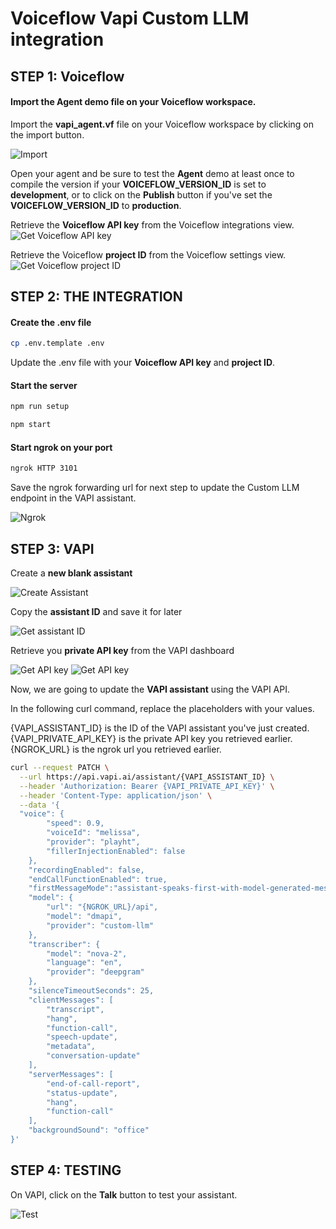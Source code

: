 # Voiceflow Vapi Custom LLM integration

## STEP 1: Voiceflow
#### Import the Agent demo file on your Voiceflow workspace.
Import the **vapi_agent.vf** file on your Voiceflow workspace by clicking on the import button.

![Import](./doc/vf_import.png)

Open your agent and be sure to test the **Agent** demo at least once to compile the version if your **VOICEFLOW_VERSION_ID** is set to **development**, or to click on the **Publish** button if you've set the **VOICEFLOW_VERSION_ID** to **production**.

Retrieve the **Voiceflow API key** from the Voiceflow integrations view.
![Get Voiceflow API key](./doc/vf_api_key.png)

Retrieve the Voiceflow **project ID** from the Voiceflow settings view.
![Get Voiceflow project ID](./doc/vf_project_id.png)


## STEP 2: THE INTEGRATION
#### Create the .env file

``` bash
cp .env.template .env
```
Update the .env file with your **Voiceflow API key** and **project ID**.


#### Start the server

``` bash
npm run setup
```

``` bash
npm start
```

#### Start ngrok on your port
``` bash
ngrok HTTP 3101
```

Save the ngrok forwarding url for next step to update the Custom LLM endpoint in the VAPI assistant.

![Ngrok](./doc/ngrok.png)

## STEP 3: VAPI
Create a **new blank assistant**

![Create Assistant](./doc/create_assistant.png)

Copy the **assistant ID** and save it for later

![Get assistant ID](./doc/get_assistant_id.png)

Retrieve you **private API key** from the VAPI dashboard

![Get API key](./doc/get_vapi_key_1.png)
![Get API key](./doc/get_vapi_key_2.png)

Now, we are going to update the **VAPI assistant** using the VAPI API.

In the following curl command, replace the placeholders with your values.

{VAPI_ASSISTANT_ID} is the ID of the VAPI assistant you've just created.
{VAPI_PRIVATE_API_KEY} is the private API key you retrieved earlier.
{NGROK_URL} is the ngrok url you retrieved earlier.


``` bash
curl --request PATCH \
  --url https://api.vapi.ai/assistant/{VAPI_ASSISTANT_ID} \
  --header 'Authorization: Bearer {VAPI_PRIVATE_API_KEY}' \
  --header 'Content-Type: application/json' \
  --data '{
  "voice": {
		"speed": 0.9,
		"voiceId": "melissa",
		"provider": "playht",
		"fillerInjectionEnabled": false
	},
	"recordingEnabled": false,
	"endCallFunctionEnabled": true,
	"firstMessageMode":"assistant-speaks-first-with-model-generated-message",
	"model": {
		"url": "{NGROK_URL}/api",
		"model": "dmapi",
		"provider": "custom-llm"
	},
	"transcriber": {
		"model": "nova-2",
		"language": "en",
		"provider": "deepgram"
	},
	"silenceTimeoutSeconds": 25,
	"clientMessages": [
		"transcript",
		"hang",
		"function-call",
		"speech-update",
		"metadata",
		"conversation-update"
	],
	"serverMessages": [
		"end-of-call-report",
		"status-update",
		"hang",
		"function-call"
	],
	"backgroundSound": "office"
}'
```

## STEP 4: TESTING
On VAPI, click on the **Talk** button to test your assistant.

![Test](./doc/talk_button.png)


